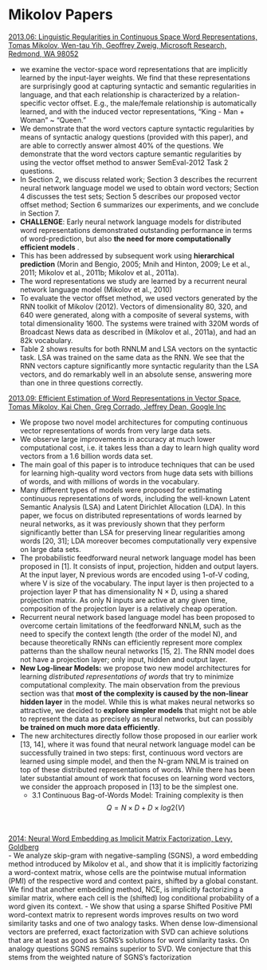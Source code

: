 # Mikolov Papers

[2013.06: Linguistic Regularities in Continuous Space Word Representations,
Tomas Mikolov, Wen-tau Yih, Geoffrey Zweig, Microsoft Research, Redmond, WA 98052](https://www.aclweb.org/anthology/N13-1090.pdf)<br>
  - we examine the vector-space word representations
that are implicitly learned by the input-layer
weights. We find that these representations
are surprisingly good at capturing syntactic
and semantic regularities in language, and
that each relationship is characterized by a
relation-specific vector offset. E.g., the male/female
relationship is automatically learned, and with
the induced vector representations, “King -
Man + Woman” ~ “Queen.”
  - We demonstrate that the word
vectors capture syntactic regularities by means
of syntactic analogy questions (provided with
this paper), and are able to correctly answer
almost 40% of the questions. We demonstrate
that the word vectors capture semantic regularities by using the vector offset method to
answer SemEval-2012 Task 2 questions.
  - In Section 2, we discuss related work; Section
3 describes the recurrent neural network language
model we used to obtain word vectors; Section 4 discusses the test sets; Section 5 describes our proposed
vector offset method; Section 6 summarizes our experiments, and we conclude in Section 7.
  -  **CHALLENGE**: Early neural network language
models for distributed word representations
demonstrated outstanding performance in terms of
word-prediction, but also **the need for more computationally efficient models** . 
  - This has been addressed by subsequent work using **hierarchical prediction**
(Morin and Bengio, 2005; Mnih and Hinton, 2009;
Le et al., 2011; Mikolov et al., 2011b; Mikolov et
al., 2011a). 
  - The word representations we study are learned by a
recurrent neural network language model (Mikolov
et al., 2010)
  - To evaluate the vector offset method, we used
vectors generated by the RNN toolkit of Mikolov
(2012). Vectors of dimensionality 80, 320, and 640
were generated, along with a composite of several
systems, with total dimensionality 1600. The systems were trained with 320M words of Broadcast
News data as described in (Mikolov et al., 2011a),
and had an 82k vocabulary.
  - Table 2 shows results
for both RNNLM and LSA vectors on the syntactic
task. LSA was trained on the same data as the RNN.
We see that the RNN vectors capture significantly
more syntactic regularity than the LSA vectors, and
do remarkably well in an absolute sense, answering
more than one in three questions correctly. 

[2013.09: Efficient Estimation of Word Representations in Vector Space, Tomas Mikolov, Kai Chen, Greg Corrado, Jeffrey Dean, Google Inc](https://arxiv.org/pdf/1301.3781.pdf)<br>
  - We propose two novel model architectures for computing continuous vector representations of words from very large data sets.
  - We observe large improvements in accuracy at much lower computational cost, i.e. it takes less than a day to learn high quality word vectors from a 1.6 billion words data set. 
  - The main goal of this paper is to introduce techniques that can be used for learning high-quality word
vectors from huge data sets with billions of words, and with millions of words in the vocabulary.
  - Many different types of models were proposed for estimating continuous representations of words,
including the well-known Latent Semantic Analysis (LSA) and Latent Dirichlet Allocation (LDA).
In this paper, we focus on distributed representations of words learned by neural networks, as it was
previously shown that they perform significantly better than LSA for preserving linear regularities
among words [20, 31]; LDA moreover becomes computationally very expensive on large data sets.
  - The probabilistic feedforward neural network language model has been proposed in [1]. It consists
of input, projection, hidden and output layers. At the input layer, N previous words are encoded
using 1-of-V coding, where V is size of the vocabulary. The input layer is then projected to a
projection layer P that has dimensionality N × D, using a shared projection matrix. As only N
inputs are active at any given time, composition of the projection layer is a relatively cheap operation.
  - Recurrent neural network based language model has been proposed to overcome certain limitations
of the feedforward NNLM, such as the need to specify the context length (the order of the model N),
and because theoretically RNNs can efficiently represent more complex patterns than the shallow
neural networks [15, 2]. The RNN model does not have a projection layer; only input, hidden and
output layer. 
  - **New Log-linear Models:** we propose two new model architectures for learning *distributed representations of words* 
that try to minimize computational complexity. The main observation from the previous
section was that **most of the complexity is caused by the non-linear hidden layer** in the model. While
this is what makes neural networks so attractive, we decided to **explore simpler models** that might
not be able to represent the data as precisely as neural networks, but can possibly **be trained on much
more data efficiently**.
  - The new architectures directly follow those proposed in our earlier work [13, 14], where it was
found that neural network language model can be successfully trained in two steps: first, continuous
word vectors are learned using simple model, and then the N-gram NNLM is trained on top of these
distributed representations of words. While there has been later substantial amount of work that
focuses on learning word vectors, we consider the approach proposed in [13] to be the simplest one.
    - 3.1 Continuous Bag-of-Words Model: Training complexity is then
                        $$Q = N × D + D × log2(V )$$

[]()<br>

[2014: Neural Word Embedding as Implicit Matrix Factorization, Levy, Goldberg](https://papers.nips.cc/paper/5477-neural-word-embedding-as-implicit-matrix-factorization.pdf)<br>
    - We analyze skip-gram with negative-sampling (SGNS), a word embedding
method introduced by Mikolov et al., and show that it is implicitly factorizing
a word-context matrix, whose cells are the pointwise mutual information (PMI) of
the respective word and context pairs, shifted by a global constant. We find that
another embedding method, NCE, is implicitly factorizing a similar matrix, where
each cell is the (shifted) log conditional probability of a word given its context.
    - We show that using a sparse Shifted Positive PMI word-context matrix to represent
words improves results on two word similarity tasks and one of two analogy tasks.
When dense low-dimensional vectors are preferred, exact factorization with SVD
can achieve solutions that are at least as good as SGNS’s solutions for word similarity tasks. 
On analogy questions SGNS remains superior to SVD. We conjecture that this stems 
from the weighted nature of SGNS’s factorization



[]()<br>

[]()<br>

[]()<br>

